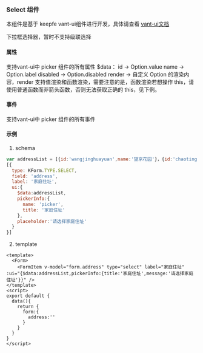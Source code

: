 ### Select 组件
本组件是基于 keepfe vant-ui组件进行开发，具体请查看 [vant-ui文档](https://phab.gotokeep.com/diffusion/NPMPKGVANTUI/browse/master/)

下拉框选择器，暂时不支持级联选择

#### 属性

支持vant-ui中 picker 组件的所有属性
$data：
id -> Option.value
name -> Option.label
disabled -> Option.disabled
render -> 自定义 Option 的渲染内容，render 支持值渲染和函数渲染，需要注意的是，函数渲染若想操作 this，请使用普通函数而非箭头函数，否则无法获取正确的 this，见下例。

#### 事件

支持vant-ui中 picker 组件的所有事件

#### 示例
1. schema
```js
var addressList = [{id:'wangjinghuayuan',name:'望京花园'}，{id:'chaotinggongyu',name:'朝廷公寓'},{id:'jiarunhuayuan',name:'嘉润花园'}]
[{
  type: KForm.TYPE.SELECT,
  field: 'address',
  label: '家庭住址',
  ui:{
    $data:addressList,
    pickerInfo:{
      name: 'picker',
      title: '家庭住址'
    },
    placeholder:'请选择家庭住址'
  }
}]
```
2. template
```vue
<template>
  <Form>
    <FormItem v-model="form.address" type="select" label="家庭住址" :ui="{$data:addressList,pickerInfo:{title:'家庭住址',message:'请选择家庭住址'}}" />
</template>
<script>
export default {
  data(){
    return {
      form:{
        address:''
      }
    }
  }
}
</script>
```